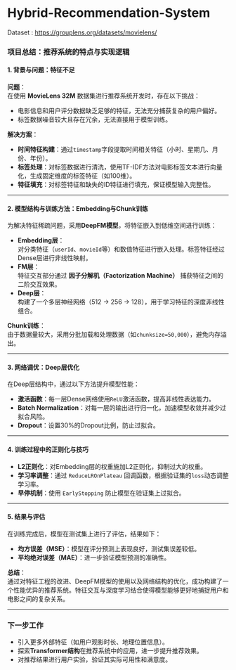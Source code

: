 # Hybrid-Recommendation-System
Dataset : https://grouplens.org/datasets/movielens/

### 项目总结：推荐系统的特点与实现逻辑

#### 1. 背景与问题：特征不足  
**问题**：  
在使用 **MovieLens 32M** 数据集进行推荐系统开发时，存在以下挑战：  
- 电影信息和用户评分数据缺乏足够的特征，无法充分捕获复杂的用户偏好。  
- 标签数据噪音较大且存在冗余，无法直接用于模型训练。  

**解决方案**：  
- **时间特征构建**：通过`timestamp`字段提取时间相关特征（小时、星期几、月份、年份）。  
- **标签处理**：对标签数据进行清洗，使用TF-IDF方法对电影标签文本进行向量化，生成固定维度的标签特征（如100维）。  
- **特征填充**：对标签特征和缺失的ID特征进行填充，保证模型输入完整性。

---

#### 2. 模型结构与训练方法：Embedding与Chunk训练  
为解决特征稀疏问题，采用**DeepFM模型**，将特征嵌入到低维空间进行训练：  
- **Embedding层**：  
  对分类特征（`userId`、`movieId`等）和数值特征进行嵌入处理。标签特征经过Dense层进行非线性映射。  
- **FM层**：  
  特征交互部分通过 **因子分解机（Factorization Machine）** 捕获特征之间的二阶交互效果。  
- **Deep层**：  
  构建了一个多层神经网络（512 → 256 → 128），用于学习特征的深度非线性组合。  

**Chunk训练**：  
由于数据量较大，采用分批加载和处理数据（如`chunksize=50,000`），避免内存溢出。

---

#### 3. 网络调优：Deep层优化  
在Deep层结构中，通过以下方法提升模型性能：  
- **激活函数**：每一层Dense网络使用`ReLU`激活函数，提高非线性表达能力。  
- **Batch Normalization**：对每一层的输出进行归一化，加速模型收敛并减少过拟合风险。  
- **Dropout**：设置30%的Dropout比例，防止过拟合。  

---

#### 4. 训练过程中的正则化与技巧  
- **L2正则化**：对Embedding层的权重施加L2正则化，抑制过大的权重。  
- **学习率调整**：通过 `ReduceLROnPlateau` 回调函数，根据验证集的`loss`动态调整学习率。  
- **早停机制**：使用 `EarlyStopping` 防止模型在验证集上过拟合。

---

#### 5. 结果与评估  
在训练完成后，模型在测试集上进行了评估，结果如下：  
- **均方误差（MSE）**：模型在评分预测上表现良好，测试集误差较低。  
- **平均绝对误差（MAE）**：进一步验证模型预测的准确性。  

**总结**：  
通过对特征工程的改进、DeepFM模型的使用以及网络结构的优化，成功构建了一个性能优异的推荐系统。特征交互与深度学习结合使得模型能够更好地捕捉用户和电影之间的复杂关系。  

---

### 下一步工作  
- 引入更多外部特征（如用户观影时长、地理位置信息）。  
- 探索**Transformer结构**在推荐系统中的应用，进一步提升推荐效果。  
- 对推荐结果进行用户实验，验证其实际可用性和满意度。  
